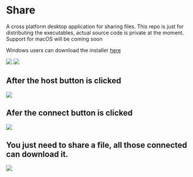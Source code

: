# Share

A cross platform desktop application for sharing files.
This repo is just for distributing the executables, actual source code is private at the moment. Support for macOS will be coming soon

Windows users can download the installer [here](https://github.com/king-alpha/share-dist/releases/download/v1.0.1/share-Setup-1.0.1.exe)

<img src="https://i.imgur.com/FnETFbC.png"/>

<img src="https://i.imgur.com/SdCSIiD.png"/>

## After the host button is clicked

<img src="https://i.imgur.com/Ak91sB0.png"/>

## Afer the connect button is clicked

<img src="https://i.imgur.com/UXtZm27.png"/>

## You just need to share a file, all those connected can download it.

<img src="https://i.imgur.com/JvvWgCL.png"/>
